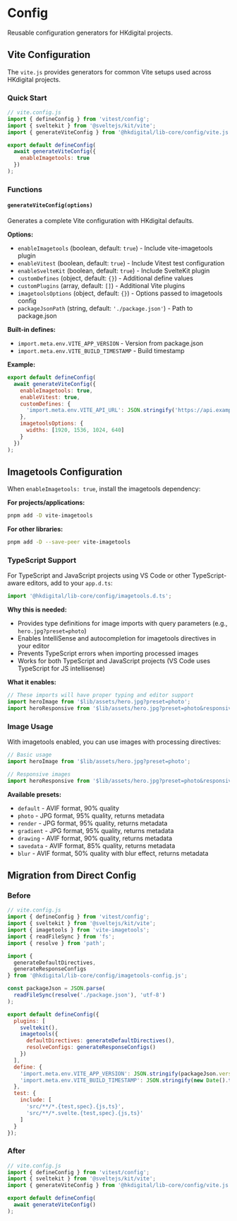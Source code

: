 # Config

Reusable configuration generators for HKdigital projects.

## Vite Configuration

The `vite.js` provides generators for common Vite setups used across HKdigital projects.

### Quick Start

```javascript
// vite.config.js
import { defineConfig } from 'vitest/config';
import { sveltekit } from '@sveltejs/kit/vite';
import { generateViteConfig } from '@hkdigital/lib-core/config/vite.js';

export default defineConfig(
  await generateViteConfig({
    enableImagetools: true
  })
);
```

### Functions

#### `generateViteConfig(options)`

Generates a complete Vite configuration with HKdigital defaults.

**Options:**
- `enableImagetools` (boolean, default: `true`) - Include vite-imagetools plugin
- `enableVitest` (boolean, default: `true`) - Include Vitest test configuration
- `enableSvelteKit` (boolean, default: `true`) - Include SvelteKit plugin
- `customDefines` (object, default: `{}`) - Additional define values
- `customPlugins` (array, default: `[]`) - Additional Vite plugins
- `imagetoolsOptions` (object, default: `{}`) - Options passed to imagetools config
- `packageJsonPath` (string, default: `'./package.json'`) - Path to package.json

**Built-in defines:**
- `import.meta.env.VITE_APP_VERSION` - Version from package.json
- `import.meta.env.VITE_BUILD_TIMESTAMP` - Build timestamp

**Example:**
```javascript
export default defineConfig(
  await generateViteConfig({
    enableImagetools: true,
    enableVitest: true,
    customDefines: {
      'import.meta.env.VITE_API_URL': JSON.stringify('https://api.example.com')
    },
    imagetoolsOptions: {
      widths: [1920, 1536, 1024, 640]
    }
  })
);
```


## Imagetools Configuration

When `enableImagetools: true`, install the imagetools dependency:

**For projects/applications:**
```bash
pnpm add -D vite-imagetools
```

**For other libraries:**
```bash
pnpm add -D --save-peer vite-imagetools
```

### TypeScript Support

For TypeScript and JavaScript projects using VS Code or other TypeScript-aware editors, add to your `app.d.ts`:

```typescript
import '@hkdigital/lib-core/config/imagetools.d.ts';
```

**Why this is needed:**
- Provides type definitions for image imports with query parameters (e.g., `hero.jpg?preset=photo`)
- Enables IntelliSense and autocompletion for imagetools directives in your editor
- Prevents TypeScript errors when importing processed images
- Works for both TypeScript and JavaScript projects (VS Code uses TypeScript for JS intellisense)

**What it enables:**
```javascript
// These imports will have proper typing and editor support
import heroImage from '$lib/assets/hero.jpg?preset=photo';
import heroResponsive from '$lib/assets/hero.jpg?preset=photo&responsive';
```

### Image Usage

With imagetools enabled, you can use images with processing directives:

```javascript
// Basic usage
import heroImage from '$lib/assets/hero.jpg?preset=photo';

// Responsive images
import heroResponsive from '$lib/assets/hero.jpg?preset=photo&responsive';
```

**Available presets:**
- `default` - AVIF format, 90% quality
- `photo` - JPG format, 95% quality, returns metadata
- `render` - JPG format, 95% quality, returns metadata
- `gradient` - JPG format, 95% quality, returns metadata
- `drawing` - AVIF format, 90% quality, returns metadata
- `savedata` - AVIF format, 85% quality, returns metadata
- `blur` - AVIF format, 50% quality with blur effect, returns metadata

## Migration from Direct Config

### Before
```javascript
// vite.config.js
import { defineConfig } from 'vitest/config';
import { sveltekit } from '@sveltejs/kit/vite';
import { imagetools } from 'vite-imagetools';
import { readFileSync } from 'fs';
import { resolve } from 'path';

import {
  generateDefaultDirectives,
  generateResponseConfigs
} from '@hkdigital/lib-core/config/imagetools-config.js';

const packageJson = JSON.parse(
  readFileSync(resolve('./package.json'), 'utf-8')
);

export default defineConfig({
  plugins: [
    sveltekit(),
    imagetools({
      defaultDirectives: generateDefaultDirectives(),
      resolveConfigs: generateResponseConfigs()
    })
  ],
  define: {
    'import.meta.env.VITE_APP_VERSION': JSON.stringify(packageJson.version),
    'import.meta.env.VITE_BUILD_TIMESTAMP': JSON.stringify(new Date().toISOString())
  },
  test: {
    include: [
      'src/**/*.{test,spec}.{js,ts}',
      'src/**/*.svelte.{test,spec}.{js,ts}'
    ]
  }
});
```

### After
```javascript
// vite.config.js
import { defineConfig } from 'vitest/config';
import { sveltekit } from '@sveltejs/kit/vite';
import { generateViteConfig } from '@hkdigital/lib-core/config/vite.js';

export default defineConfig(
  await generateViteConfig()
);
```
